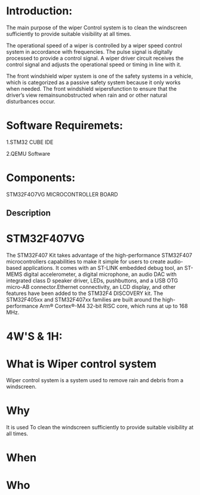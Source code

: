 # Introduction:

The main purpose of the wiper Control system is to clean the windscreen sufficiently to provide suitable visibility at all times.

The operational speed of a wiper is controlled by a wiper speed control system in accordance with frequencies. The pulse signal is digitally processed to provide a control signal. A wiper driver circuit receives the control signal and adjusts the operational speed or timing in line with it.

The front windshield wiper system is one of the safety systems in a vehicle, which is categorized as a passive safety system because it only works when needed. The front windshield wipersfunction to ensure that the driver’s view remainsunobstructed when rain and or other natural disturbances occur.

# Software Requiremets:
1.STM32 CUBE IDE 
 
2.QEMU Software
# Components:
STM32F4O7VG MICROCONTROLLER BOARD
## Description
# STM32F407VG
The STM32F407 Kit takes advantage of the high-performance STM32F407 microcontrollers capabilities to make it simple for users to create audio-based applications. It comes with an ST-LINK embedded debug tool, an ST-MEMS digital accelerometer, a digital microphone, an audio DAC with integrated class D speaker driver, LEDs, pushbuttons, and a USB OTG micro-AB connector.Ethernet connectivity, an LCD display, and other features have been added to the STM32F4 DISCOVERY kit. The STM32F405xx and STM32F407xx families are built around the high-performance Arm® Cortex®-M4 32-bit RISC core, which runs at up to 168 MHz.
# 4W'S & 1H:
# What is Wiper control system
 Wiper control system is a system used to remove rain and debris from a windscreen.

# Why
 It is used To clean the windscreen sufficiently to provide suitable visibility at all times.
# When

# Who





